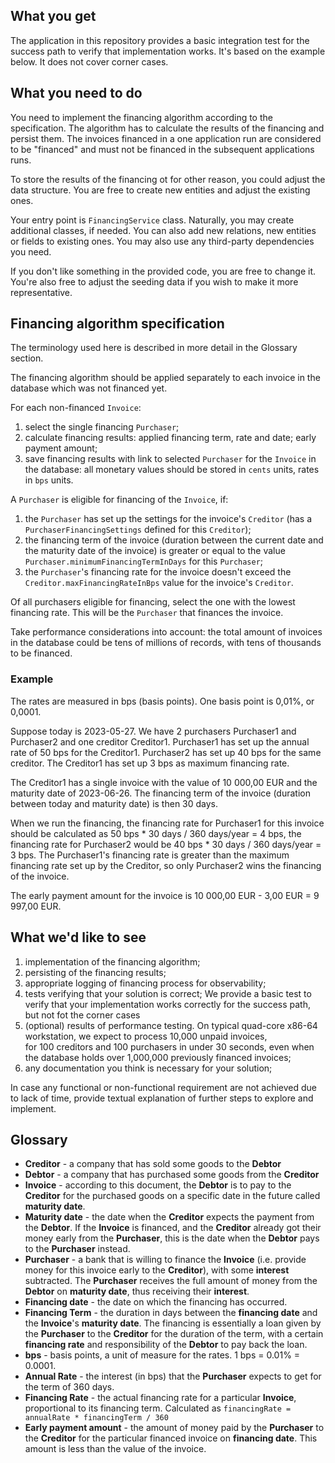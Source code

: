 ## What you get

The application in this repository provides a basic integration test for the success path to verify that implementation 
works. It's based on the example below. It does not cover corner cases. 

## What you need to do

You need to implement the financing algorithm according to the specification. The algorithm has to
calculate the results of the financing and persist them. The invoices financed in a one application run are considered 
to be "financed" and must not be financed in the subsequent applications runs. 

To store the results of the financing ot for other reason, you could adjust the data structure. You are free to create 
new entities and adjust the existing ones.

Your entry point is `FinancingService` class. Naturally, you may create additional
classes, if needed. You can also add new relations, new entities or fields to existing ones. You may also 
use any third-party dependencies you need. 

If you don't like something in the provided code, you are free to change it. You're also free to adjust the
seeding data if you wish to make it more representative.

## Financing algorithm specification

The terminology used here is described in more detail in the Glossary section.

The financing algorithm should be applied separately to each invoice in the database which was not financed yet.

For each non-financed `Invoice`:
1. select the single financing `Purchaser`;
2. calculate financing results: applied financing term, rate and date; early payment amount; 
3. save financing results with link to selected `Purchaser` for the `Invoice` in the database: 
 all monetary values should be stored in `cents` units, rates in `bps` units.

A `Purchaser` is eligible for financing of the `Invoice`, if:
1. the `Purchaser` has set up the settings for the invoice's `Creditor` (has a `PurchaserFinancingSettings` 
  defined for this `Creditor`);
2. the financing term of the invoice (duration between the current date and the maturity date of the invoice) 
  is greater or equal to the value `Purchaser.minimumFinancingTermInDays` for this `Purchaser`;
3. the `Purchaser`'s financing rate for the invoice doesn't exceed the `Creditor.maxFinancingRateInBps` value 
  for the invoice's `Creditor`. 

Of all purchasers eligible for financing, select the one with the lowest financing rate. This will be the 
`Purchaser` that finances the invoice.

Take performance considerations into account: the total amount of invoices in the database could be 
tens of millions of records, with tens of thousands to be financed.

### Example

The rates are measured in bps (basis points). One basis point is 0,01%, or 0,0001.

Suppose today is 2023-05-27. We have 2 purchasers Purchaser1 and Purchaser2 and one creditor Creditor1.
Purchaser1 has set up the annual rate of 50 bps for the Creditor1. Purchaser2 has set up 40 bps for the same creditor.
The Creditor1 has set up 3 bps as maximum financing rate.

The Creditor1 has a single invoice with the value of 10 000,00 EUR and the maturity date of 2023-06-26. 
The financing term of the invoice (duration between today and maturity date) is then 30 days. 

When we run the financing, the financing rate for Purchaser1 for this invoice should be calculated as 
50 bps * 30 days / 360 days/year = 4 bps, the financing rate for Purchaser2 would be 
40 bps * 30 days / 360 days/year = 3 bps. The Purchaser1's financing rate is greater than the maximum financing
rate set up by the Creditor, so only Purchaser2 wins the financing of the invoice.

The early payment amount for the invoice is 10 000,00 EUR - 3,00 EUR = 9 997,00 EUR.

## What we'd like to see

1. implementation of the financing algorithm; 
2. persisting of the financing results;
3. appropriate logging of financing process for observability;
4. tests verifying that your solution is correct; We provide a basic test to verify that your implementation 
 works correctly for the success path, but not fot the corner cases
5. (optional) results of performance testing. On typical quad-core x86-64 workstation, we expect to process 10,000 unpaid invoices,  
 for 100 creditors and 100 purchasers in under 30 seconds, even when the database holds over 1,000,000 previously financed invoices;
6. any documentation you think is necessary for your solution;

In case any functional or non-functional requirement are not achieved due to lack of time, 
 provide textual explanation of further steps to explore and implement.

## Glossary

* **Creditor** - a company that has sold some goods to the **Debtor**
* **Debtor** - a company that has purchased some goods from the **Creditor**
* **Invoice** - according to this document, the **Debtor** is to pay to the **Creditor** for the purchased goods 
  on a specific date in the future called **maturity date**.  
* **Maturity date** - the date when the **Creditor** expects the payment from the **Debtor**. If the **Invoice**
is financed, and the **Creditor** already got their money early from the **Purchaser**, this is the date when
  the **Debtor** pays to the **Purchaser** instead.
* **Purchaser** - a bank that is willing to finance the **Invoice** (i.e. provide money for this invoice early 
  to the **Creditor**), with some **interest** subtracted. The **Purchaser** receives the full amount of money 
  from the **Debtor** on **maturity date**, thus receiving their **interest**.  
* **Financing date** - the date on which the financing has occurred.  
* **Financing Term** - the duration in days between the **financing date** and the **Invoice**'s
  **maturity date**. The financing is essentially a loan given by the **Purchaser** to the **Creditor** for the 
  duration of the term, with a certain **financing rate** and responsibility of the **Debtor** to pay back the loan.
* **bps** - basis points, a unit of measure for the rates. 1 bps = 0.01% = 0.0001.
* **Annual Rate** - the interest (in bps) that the **Purchaser** expects to get for the term of 360 days.
* **Financing Rate** - the actual financing rate for a particular **Invoice**, proportional to its financing term. 
  Calculated as `financingRate = annualRate * financingTerm / 360`
* **Early payment amount** - the amount of money paid by the **Purchaser** to the **Creditor** for the particular
financed invoice on **financing date**. This amount is less than the value of the invoice.

